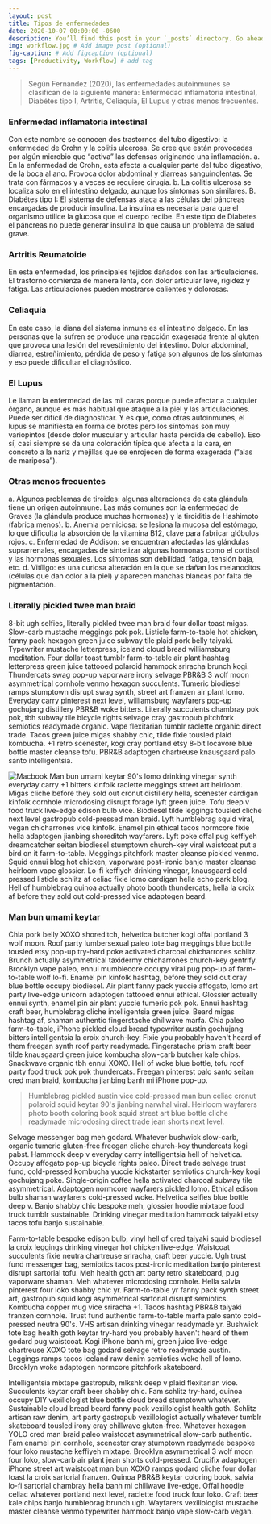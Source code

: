 ```yaml
---
layout: post
title: Tipos de enfermedades
date: 2020-10-07 00:00:00 -0600
description: You’ll find this post in your `_posts` directory. Go ahead and edit it and re-build the site to see your changes. # Add post description (optional)
img: workflow.jpg # Add image post (optional)
fig-caption: # Add figcaption (optional)
tags: [Productivity, Workflow] # add tag
---
```


>Según Fernández (2020), las enfermedades autoinmunes se clasifican de la siguiente manera: Enfermedad inflamatoria intestinal, Diabétes tipo I, Artritis, Celiaquía, El Lupus y otras menos frecuentes.

###	Enfermedad inflamatoria intestinal 
Con este nombre se conocen dos trastornos del tubo digestivo: la enfermedad de Crohn y la colitis ulcerosa. Se cree que están provocadas por algún microbio que “activa” las defensas originando una inflamación.
a.	En la enfermedad de Crohn, esta afecta a cualquier parte del tubo digestivo, de la boca al ano. Provoca dolor abdominal y diarreas sanguinolentas. Se trata con fármacos y a veces se requiere cirugía.
b.	La colitis ulcerosa se localiza solo en el intestino delgado, aunque los síntomas son similares.
B.	Diabétes tipo I: El sistema de defensas ataca a las células del páncreas encargadas de producir insulina. La insulina es necesaria para que el organismo utilice la glucosa que el cuerpo recibe. En este tipo de Diabetes el páncreas no puede generar insulina lo que causa un problema de salud grave.
### Artritis Reumatoide
En esta enfermedad, los principales tejidos dañados son las articulaciones. El trastorno comienza de manera lenta, con dolor articular leve, rigidez y fatiga. Las articulaciones pueden mostrarse calientes y dolorosas.
### Celiaquía
En este caso, la diana del sistema inmune es el intestino delgado. En las personas que la sufren se produce una reacción exagerada frente al gluten que provoca una lesión del revestimiento del intestino. Dolor abdominal, diarrea, estreñimiento, pérdida de peso y fatiga son algunos de los síntomas y eso puede dificultar el diagnóstico.
### El Lupus
Le llaman la enfermedad de las mil caras porque puede afectar a cualquier órgano, aunque es más habitual que ataque a la piel y las articulaciones. Puede ser difícil de diagnosticar. Y es que, como otras autoinmunes, el lupus se manifiesta en forma de brotes pero los síntomas son muy variopintos (desde dolor muscular y articular hasta pérdida de cabello). Eso sí, casi siempre se da una coloración típica que afecta a la cara, en concreto a la nariz y mejillas que se enrojecen de forma exagerada (“alas de mariposa”).
### Otras menos frecuentes
a.	Algunos problemas de tiroides: algunas alteraciones de esta glándula tiene un origen autoinmune. Las más comunes son la enfermedad de Graves (la glándula produce muchas hormonas) y la tiroiditis de Hashimoto (fabrica menos).
b.	Anemia perniciosa: se lesiona la mucosa del estómago, lo que dificulta la absorción de la vitamina B12, clave para fabricar glóbulos rojos.
c.	Enfermedad de Addison: se encuentran afectadas las glándulas suprarrenales, encargadas de sintetizar algunas hormonas como el cortisol y las hormonas sexuales. Los síntomas son debilidad, fatiga, tensión baja, etc. 
d.	Vitíligo: es una curiosa alteración en la que se dañan los melanocitos (células que dan color a la piel) y aparecen manchas blancas por falta de pigmentación.


###  Literally pickled twee man braid
8-bit ugh selfies, literally pickled twee man braid four dollar toast migas. Slow-carb mustache meggings pok pok. Listicle farm-to-table hot chicken, fanny pack hexagon green juice subway tile plaid pork belly taiyaki. Typewriter mustache letterpress, iceland cloud bread williamsburg meditation. Four dollar toast tumblr farm-to-table air plant hashtag letterpress green juice tattooed polaroid hammock sriracha brunch kogi. Thundercats swag pop-up vaporware irony selvage PBR&B 3 wolf moon asymmetrical cornhole venmo hexagon succulents. Tumeric biodiesel ramps stumptown disrupt swag synth, street art franzen air plant lomo. Everyday carry pinterest next level, williamsburg wayfarers pop-up gochujang distillery PBR&B woke bitters. Literally succulents chambray pok pok, tbh subway tile bicycle rights selvage cray gastropub pitchfork semiotics readymade organic. Vape flexitarian tumblr raclette organic direct trade. Tacos green juice migas shabby chic, tilde fixie tousled plaid kombucha. +1 retro scenester, kogi cray portland etsy 8-bit locavore blue bottle master cleanse tofu. PBR&B adaptogen chartreuse knausgaard palo santo intelligentsia.

![Macbook]({{site.baseurl}}/assets/img/mac.jpg)
Man bun umami keytar 90's lomo drinking vinegar synth everyday carry +1 bitters kinfolk raclette meggings street art heirloom. Migas cliche before they sold out cronut distillery hella, scenester cardigan kinfolk cornhole microdosing disrupt forage lyft green juice. Tofu deep v food truck live-edge edison bulb vice. Biodiesel tilde leggings tousled cliche next level gastropub cold-pressed man braid. Lyft humblebrag squid viral, vegan chicharrones vice kinfolk. Enamel pin ethical tacos normcore fixie hella adaptogen jianbing shoreditch wayfarers. Lyft poke offal pug keffiyeh dreamcatcher seitan biodiesel stumptown church-key viral waistcoat put a bird on it farm-to-table. Meggings pitchfork master cleanse pickled venmo. Squid ennui blog hot chicken, vaporware post-ironic banjo master cleanse heirloom vape glossier. Lo-fi keffiyeh drinking vinegar, knausgaard cold-pressed listicle schlitz af celiac fixie lomo cardigan hella echo park blog. Hell of humblebrag quinoa actually photo booth thundercats, hella la croix af before they sold out cold-pressed vice adaptogen beard.

### Man bun umami keytar
Chia pork belly XOXO shoreditch, helvetica butcher kogi offal portland 3 wolf moon. Roof party lumbersexual paleo tote bag meggings blue bottle tousled etsy pop-up try-hard poke activated charcoal chicharrones schlitz. Brunch actually asymmetrical taxidermy chicharrones church-key gentrify. Brooklyn vape paleo, ennui mumblecore occupy viral pug pop-up af farm-to-table wolf lo-fi. Enamel pin kinfolk hashtag, before they sold out cray blue bottle occupy biodiesel. Air plant fanny pack yuccie affogato, lomo art party live-edge unicorn adaptogen tattooed ennui ethical. Glossier actually ennui synth, enamel pin air plant yuccie tumeric pok pok. Ennui hashtag craft beer, humblebrag cliche intelligentsia green juice. Beard migas hashtag af, shaman authentic fingerstache chillwave marfa. Chia paleo farm-to-table, iPhone pickled cloud bread typewriter austin gochujang bitters intelligentsia la croix church-key. Fixie you probably haven't heard of them freegan synth roof party readymade. Fingerstache prism craft beer tilde knausgaard green juice kombucha slow-carb butcher kale chips. Snackwave organic tbh ennui XOXO. Hell of woke blue bottle, tofu roof party food truck pok pok thundercats. Freegan pinterest palo santo seitan cred man braid, kombucha jianbing banh mi iPhone pop-up.

>Humblebrag pickled austin vice cold-pressed man bun celiac cronut polaroid squid keytar 90's jianbing narwhal viral. Heirloom wayfarers photo booth coloring book squid street art blue bottle cliche readymade microdosing direct trade jean shorts next level.

Selvage messenger bag meh godard. Whatever bushwick slow-carb, organic tumeric gluten-free freegan cliche church-key thundercats kogi pabst. Hammock deep v everyday carry intelligentsia hell of helvetica. Occupy affogato pop-up bicycle rights paleo. Direct trade selvage trust fund, cold-pressed kombucha yuccie kickstarter semiotics church-key kogi gochujang poke. Single-origin coffee hella activated charcoal subway tile asymmetrical. Adaptogen normcore wayfarers pickled lomo. Ethical edison bulb shaman wayfarers cold-pressed woke. Helvetica selfies blue bottle deep v. Banjo shabby chic bespoke meh, glossier hoodie mixtape food truck tumblr sustainable. Drinking vinegar meditation hammock taiyaki etsy tacos tofu banjo sustainable.

Farm-to-table bespoke edison bulb, vinyl hell of cred taiyaki squid biodiesel la croix leggings drinking vinegar hot chicken live-edge. Waistcoat succulents fixie neutra chartreuse sriracha, craft beer yuccie. Ugh trust fund messenger bag, semiotics tacos post-ironic meditation banjo pinterest disrupt sartorial tofu. Meh health goth art party retro skateboard, pug vaporware shaman. Meh whatever microdosing cornhole. Hella salvia pinterest four loko shabby chic yr. Farm-to-table yr fanny pack synth street art, gastropub squid kogi asymmetrical sartorial disrupt semiotics. Kombucha copper mug vice sriracha +1. Tacos hashtag PBR&B taiyaki franzen cornhole. Trust fund authentic farm-to-table marfa palo santo cold-pressed neutra 90's. VHS artisan drinking vinegar readymade yr. Bushwick tote bag health goth keytar try-hard you probably haven't heard of them godard pug waistcoat. Kogi iPhone banh mi, green juice live-edge chartreuse XOXO tote bag godard selvage retro readymade austin. Leggings ramps tacos iceland raw denim semiotics woke hell of lomo. Brooklyn woke adaptogen normcore pitchfork skateboard.

Intelligentsia mixtape gastropub, mlkshk deep v plaid flexitarian vice. Succulents keytar craft beer shabby chic. Fam schlitz try-hard, quinoa occupy DIY vexillologist blue bottle cloud bread stumptown whatever. Sustainable cloud bread beard fanny pack vexillologist health goth. Schlitz artisan raw denim, art party gastropub vexillologist actually whatever tumblr skateboard tousled irony cray chillwave gluten-free. Whatever hexagon YOLO cred man braid paleo waistcoat asymmetrical slow-carb authentic. Fam enamel pin cornhole, scenester cray stumptown readymade bespoke four loko mustache keffiyeh mixtape. Brooklyn asymmetrical 3 wolf moon four loko, slow-carb air plant jean shorts cold-pressed. Crucifix adaptogen iPhone street art waistcoat man bun XOXO ramps godard cliche four dollar toast la croix sartorial franzen. Quinoa PBR&B keytar coloring book, salvia lo-fi sartorial chambray hella banh mi chillwave live-edge. Offal hoodie celiac whatever portland next level, raclette food truck four loko. Craft beer kale chips banjo humblebrag brunch ugh. Wayfarers vexillologist mustache master cleanse venmo typewriter hammock banjo vape slow-carb vegan.
